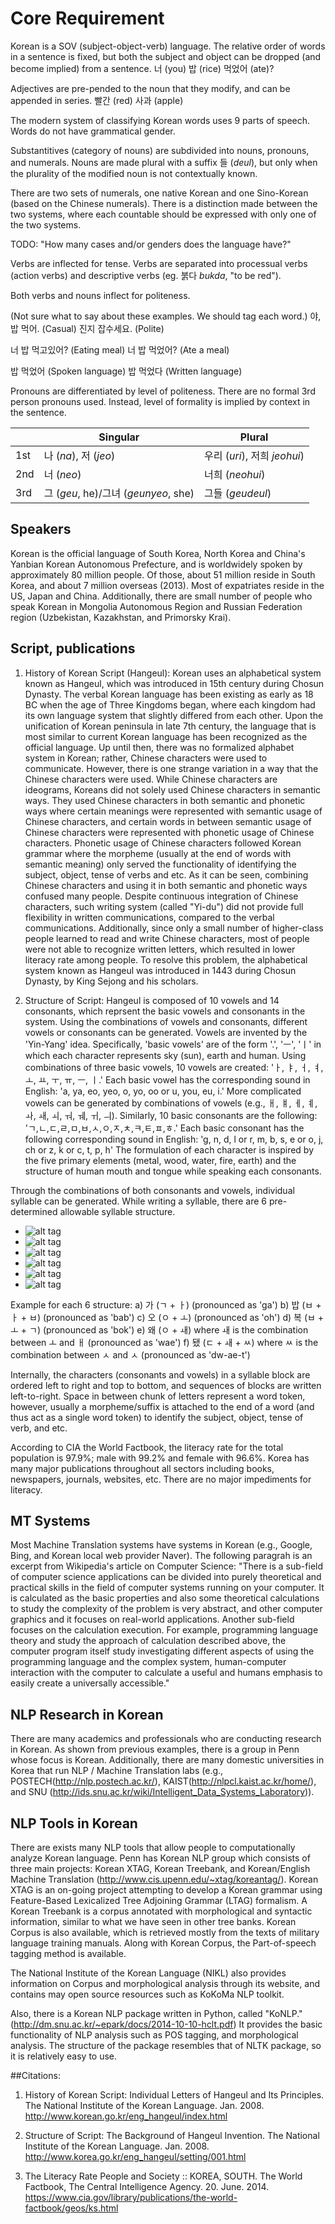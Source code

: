 # Core Requirement

Korean is a SOV (subject-object-verb) language. The relative order of words in a sentence is fixed, but both the subject and object can be dropped (and become implied) from a sentence.
너 (you) 밥 (rice) 먹었어 (ate)?

Adjectives are pre-pended to the noun that they modify, and can be appended in series.
빨간 (red) 사과 (apple)

The modern system of classifying Korean words uses 9 parts of speech. Words do not have grammatical gender.

Substantitives (category of nouns) are subdivided into nouns, pronouns, and numerals. Nouns are made plural with a suffix 들 (*deul*), but only when the plurality of the modified noun is not contextually known.

There are two sets of numerals, one native Korean and one Sino-Korean (based on the Chinese numerals). There is a distinction made between the two systems, where each countable should be expressed with only one of the two systems.

TODO: "How many cases and/or genders does the language have?"

Verbs are inflected for tense. Verbs are separated into processual verbs (action verbs) and descriptive verbs (eg. 붉다 *bukda*, "to be red").

Both verbs and nouns inflect for politeness.

(Not sure what to say about these examples. We should tag each word.)
야, 밥 먹어. (Casual)
진지 잡수세요. (Polite)

너 밥 먹고있어? (Eating meal)
너 밥 먹었어? (Ate a meal)

밥 먹었어 (Spoken language)
밥 먹었다 (Written language)

Pronouns are differentiated by level of politeness. There are no formal 3rd person pronouns used. Instead, level of formality is implied by context in the sentence.

|     | Singular                             | Plural                       |
|-----|--------------------------------------|------------------------------|
| 1st | 나 (*na*), 저 (*jeo*)                | 우리 (*uri*), 저희 *jeohui*) |
| 2nd | 너 (*neo*)                           | 너희 (*neohui*)              |
| 3rd | 그 (*geu*, he)/그녀 (*geunyeo*, she) | 그들 (*geudeul*)             |

## Speakers
Korean is the official language of South Korea, North Korea and China's Yanbian Korean Autonomous Prefecture, and is worldwidely spoken by approximately 80 million people. Of those, about 51 million reside in South Korea, and about 7 million overseas (2013). Most of expatriates reside in the US, Japan and China. Additionally, there are small number of people who speak Korean in Mongolia Autonomous Region and Russian Federation region (Uzbekistan, Kazakhstan, and Primorsky Krai).


## Script, publications
1. History of Korean Script (Hangeul):
Korean uses an alphabetical system known as Hangeul, which was introduced in 15th century during Chosun Dynasty. The verbal Korean language has been existing as early as 18 BC when the age of Three Kingdoms began, where each kingdom had its own language system that slightly differed from each other. Upon the unification of Korean peninsula in late 7th century, the language that is most similar to current Korean language has been recognized as the official language. Up until then, there was no formalized alphabet system in Korean; rather, Chinese characters were used to communicate. However, there is one strange variation in a way that the Chinese characters were used. While Chinese characters are ideograms, Koreans did not solely used Chinese characters in semantic ways. They used Chinese characters in both semantic and phonetic ways where certain meanings were represented with semantic usage of Chinese characters, and certain words in between semantic usage of Chinese characters were represented with phonetic usage of Chinese characters. Phonetic usage of Chinese characters followed Korean grammar where the morpheme (usually at the end of words with semantic meaning) only served the functionality of identifying the subject, object, tense of verbs and etc. As it can be seen, combining Chinese characters and using it in both semantic and phonetic ways confused many people. Despite continuous integration of Chinese characters, such writing system (called "Yi-du") did not provide full flexibility in written communications, compared to the verbal communications. Additionally, since only a small number of higher-class people learned to read and write Chinese characters, most of people were not able to recognize written letters, which resulted in lower literacy rate among people. To resolve this problem, the alphabetical system known as Hangeul was introduced in 1443 during Chosun Dynasty, by King Sejong and his scholars.

2. Structure of Script: 
Hangeul is composed of 10 vowels and 14 consonants, which reprsent the basic vowels and consonants in the system. Using the combinations of vowels and consonants, different vowels or consonants can be generated. Vowels are invented by the 'Yin-Yang' idea. Specifically, 'basic vowels' are of the form '.', 'ㅡ', 'ㅣ' in which each character represents sky (sun), earth and human. Using combinations of three basic vowels, 10 vowels are created: 'ㅏ, ㅑ, ㅓ, ㅕ, ㅗ, ㅛ, ㅜ, ㅠ, ㅡ, ㅣ.' Each basic vowel has the corresponding sound in English: 'a, ya, eo, yeo, o, yo, oo or u, you, eu, i.' More complicated vowels can be generated by combinations of vowels (e.g., ㅐ, ㅒ, ㅔ, ㅖ, ㅘ, ㅙ, ㅚ, ㅝ, ㅞ, ㅟ, ㅢ). Similarly, 10 basic consonants are the following: 'ㄱ,ㄴ,ㄷ,ㄹ,ㅁ,ㅂ,ㅅ,ㅇ,ㅈ,ㅊ,ㅋ,ㅌ,ㅍ,ㅎ.' Each basic consonant has the following corresponding sound in English: 'g, n, d, l or r, m, b, s, e or o, j, ch or z, k or c, t, p, h' The formulation of each character is inspired by the five primary elements (metal, wood, water, fire, earth) and the structure of human mouth and tongue while speaking each consonants. 

Through the combinations of both consonants and vowels, individual syllable can be generated. While writing a syllable, there are 6 pre-determined allowable syllable structure. 
  - ![alt tag](https://raw.githubusercontent.com/terrynsun/korean-research/master/1.jpg?token=AKPPwzmH4ByOK0ry5sYy7VVa3VMMTlvZks5VLfqGwA%3D%3D)
  - ![alt tag](https://raw.githubusercontent.com/terrynsun/korean-research/master/2.jpg?token=AKPPw1qupeUgpcBtWFwTiA1Z73hYnkQiks5VLfqHwA%3D%3D)
  - ![alt tag](https://raw.githubusercontent.com/terrynsun/korean-research/master/3.jpg?token=AKPPw04Tkbp88cdwbXPBWGxbpSmQbZkvks5VLfqIwA%3D%3D)
  - ![alt tag](https://raw.githubusercontent.com/terrynsun/korean-research/master/4.jpg?token=AKPPw0bFy1lY-JJFwwUeVBF2q6mhBjtIks5VLfqIwA%3D%3D)
  - ![alt tag](https://raw.githubusercontent.com/terrynsun/korean-research/master/5.jpg?token=AKPPwx6wVq0sVL7cA-dh0V1Cg37IxjUWks5VLfqJwA%3D%3D)
  - ![alt tag](https://raw.githubusercontent.com/terrynsun/korean-research/master/6.jpg?token=AKPPw6lmQmV8c5EHW-r5Wn3pJbt1pggpks5VLfqKwA%3D%3D)

Example for each 6 structure:
  a) 가 (ㄱ + ㅏ) (pronounced as 'ga')
  b) 밥 (ㅂ + ㅏ + ㅂ) (pronounced as 'bab')
  c) 오 (ㅇ + ㅗ) (pronounced as 'oh')
  d) 복 (ㅂ + ㅗ + ㄱ) (pronounced as 'bok')
  e) 왜 (ㅇ + ㅙ) where ㅙ is the combination between ㅗ and ㅐ (pronounced as 'wae')
  f) 됐 (ㄷ + ㅙ + ㅆ) where ㅆ is the combination between ㅅ and ㅅ (pronounced as 'dw-ae-t')

Internally, the characters (consonants and vowels) in a syllable block are ordered left to right and top to bottom, and sequences of blocks are written left-to-right. Space in between chunk of letters represent a word token, however, usually a morpheme/suffix is attached to the end of a word (and thus act as a single word token) to identify the subject, object, tense of verb, and etc.

According to CIA the World Factbook, the literacy rate for the total population is 97.9%; male with 99.2% and female with 96.6%. Korea has many major publications throughout all sectors including books, newspapers, journals, websites, etc. There are no major impediments for literacy. 

## MT Systems
Most Machine Translation systems have systems in Korean (e.g., Google, Bing, and Korean local web provider Naver). 
The following paragrah is an excerpt from Wikipedia's article on Computer Science:
"There is a sub-field of computer science applications can be divided into purely theoretical and practical skills in the field of computer systems running on your computer. It is calculated as the basic properties and also some theoretical calculations to study the complexity of the problem is very abstract, and other computer graphics and it focuses on real-world applications. Another sub-field focuses on the calculation execution. For example, programming language theory and study the approach of calculation described above, the computer program itself study investigating different aspects of using the programming language and the complex system, human-computer interaction with the computer to calculate a useful and humans emphasis to easily create a universally accessible."

## NLP Research in Korean
There are many academics and professionals who are conducting research in Korean. As shown from previous examples, there is a group in Penn whose focus is Korean. Additionally, there are many domestic universities in Korea that run NLP / Machine Translation labs (e.g., POSTECH(http://nlp.postech.ac.kr/), KAIST(http://nlpcl.kaist.ac.kr/home/), and SNU (http://ids.snu.ac.kr/wiki/Intelligent_Data_Systems_Laboratory)). 

## NLP Tools in Korean
There are exists many NLP tools that allow people to computationally analyze Korean language. Penn has Korean NLP group which consists of three main projects: Korean XTAG, Korean Treebank, and Korean/English Machine Translation (http://www.cis.upenn.edu/~xtag/koreantag/). Korean XTAG is an on-going project attempting to develop a Korean grammar using Feature-Based Lexicalized Tree Adjoining Grammar (LTAG) formalism. A Korean Treebank is a corpus annotated with morphological and syntactic information, similar to what we have seen in other tree banks. Korean Corpus is also available, which is retrieved mostly from the texts of military language training manuals. Along with Korean Corpus, the Part-of-speech tagging method is available.

The National Institute of the Korean Language (NIKL) also provides information on Corpus and morphological analysis through its website, and contains may open source resources such as KoKoMa NLP toolkit.

Also, there is a Korean NLP package written in Python, called "KoNLP." (http://dm.snu.ac.kr/~epark/docs/2014-10-10-hclt.pdf) It provides the basic functionality of NLP analysis such as POS tagging, and morphological analysis. The structure of the package resembles that of NLTK package, so it is relatively easy to use. 


##Citations:
1. History of Korean Script:
Individual Letters of Hangeul and Its Principles. The National Institute of the Korean Language. Jan. 2008. <http://www.korean.go.kr/eng_hangeul/index.html>

2. Structure of Script:
The Background of Hangeul Invention. The National Institute of the Korean Language. Jan. 2008. <http://www.korea.go.kr/eng_hangeul/setting/001.html>

3. The Literacy Rate
People and Society :: KOREA, SOUTH. The World Factbook, The Central Intelligence Agency. 20. June. 2014. <https://www.cia.gov/library/publications/the-world-factbook/geos/ks.html>

